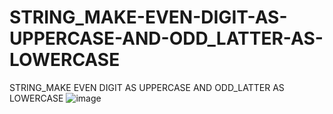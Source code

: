 # STRING_MAKE-EVEN-DIGIT-AS-UPPERCASE-AND-ODD_LATTER-AS-LOWERCASE
STRING_MAKE EVEN DIGIT AS UPPERCASE AND ODD_LATTER AS LOWERCASE
![image](https://user-images.githubusercontent.com/115396834/215315922-c08e6510-6166-45c4-97eb-090a162b276e.png)
